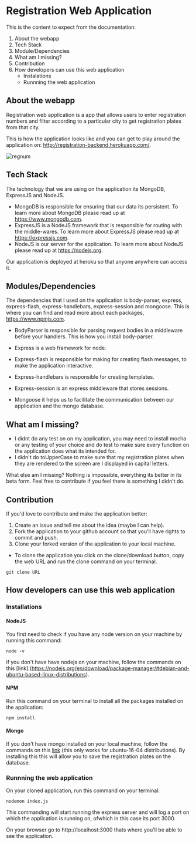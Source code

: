 # Registration Web Application

 This is the content to expect from the documentation:

1. About the webapp
1. Tech Stack
1. Module/Dependencies
1. What am I missing?
1. Contribution
1. How developers can use this web application
    - Instalations
    - Runnning the web application

## About the webapp

Registration web application is a app that allows users to enter registration numbers and filter according to a particular city to get registration plates from that city.

This is how the application looks like and you can get to play around the application on: http://registration-backend.herokuapp.com/.

![regnum](https://user-images.githubusercontent.com/22472229/30746316-b888c738-9fa9-11e7-908b-9cad703edf3a.png)

## Tech Stack

The technology that we are using on the application its MongoDB, ExpressJS and NodeJS.

- MongoDB is responsible for ensuring that our data its persistent. To learn more about MongoDB please read up at https://www.mongodb.com.   
- ExpressJS is a NodeJS framework that is responsible for routing with the middle-wares. To learn more about ExpressJS please read up at https://expressjs.com.
- NodeJS is our server for the application. To learn more about NodeJS please read up at https://nodejs.org.

Our application is deployed at heroku so that anyone anywhere can access it.


## Modules/Dependencies

The dependencies that I used on the application is body-parser, express, express-flash, express-handlebars, express-session and mongoose. This is where you can find and read more about each packages, https://www.npmjs.com.

- BodyParser is responsible for parsing request bodies in a middleware before your handlers. This is how you install body-parser.

- Express is a web framework for node.

- Express-flash is responsible for making for creating flash messages, to make the application interactive.

- Express-handlebars is responsible for creating templates.

- Express-session is an express middleware that stores sessions.

- Mongoose it helps us to facilitate the communication between our application and the mongo database.


## What am I missing?

- I didnt do any test on on my application, you may need to install mocha or any testing of your choice and do test to make sure every function on the application does what its intended for.
- I didn't do toUpperCase to make sure that my registration plates when they are rendered to the screen are I displayed in capital letters.

What else am I missing? Nothing is impossible, everything its better in its beta form. Feel free to contribute if you feel there is something I didn't do.

## Contribution

If you'd love to contribute and make the application better:

1. Create an issue and tell me about the idea (maybe I can help).
1. Fork the application to your github account so that you'll have rights to commit and push.
1. Clone your forked version of the application to your local machine.
-   To clone the application you click on the clone/download button, copy the web URL and run the clone command on your terminal.
```
git clone URL
```

## How developers can use this web application

### Installations

#### NodeJS

You first need to check if you have any node version on your machine by running this command:
```
node -v
```

if you don't have have nodejs on your machine, follow the commands on this [link]:(https://nodejs.org/en/download/package-manager/#debian-and-ubuntu-based-linux-distributions).


#### NPM

Run this command on your terminal to install all the packages installed on the application:
```
npm install
```

#### Mongo

If you don't have mongo installed on your local machine, follow the commands on this [link](https://www.digitalocean.com/community/tutorials/how-to-install-and-secure-mongodb-on-ubuntu-16-04) (this only works for ubuntu-16-04 distributions). By installing this this will allow you to save the registration plates on the database.



### Runnning the web application

On your cloned application, run this command on your terminal:
```
nodemon index.js
```

This commanding will start running the express server and will log a port on which the application is running on, ofwhich in this case its port 3000.

On your browser go to http://localhost:3000 thats where you'll be able to see the application.
